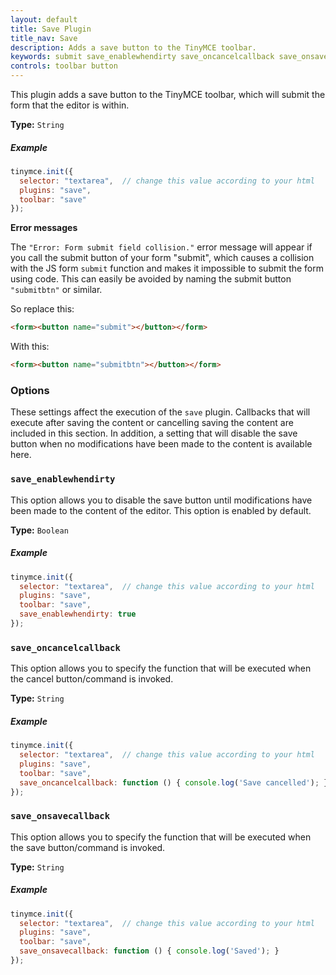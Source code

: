 ```yaml
---
layout: default
title: Save Plugin
title_nav: Save
description: Adds a save button to the TinyMCE toolbar.
keywords: submit save_enablewhendirty save_oncancelcallback save_onsavecallback
controls: toolbar button
---
```


This plugin adds a save button to the TinyMCE toolbar, which will submit the form that the editor is within.

**Type:** `String`

##### Example

```js
tinymce.init({
  selector: "textarea",  // change this value according to your html
  plugins: "save",
  toolbar: "save"
});
```

**Error messages**

The `"Error: Form submit field collision."` error message will appear if you call the submit button of your form "submit", which causes a collision with the JS form `submit` function and makes it impossible to submit the form using code. This can easily be avoided by naming the submit button `"submitbtn"` or similar.

So replace this:

```html
<form><button name="submit"></button></form>
```

With this:

```html
<form><button name="submitbtn"></button></form>
```

### Options

These settings affect the execution of the `save` plugin. Callbacks that will execute after saving the content or cancelling saving the content are included in this section. In addition, a setting that will disable the save button when no modifications have been made to the content is available here.

### `save_enablewhendirty`

This option allows you to disable the save button until modifications have been made to the content of the editor. This option is enabled by default.

**Type:** `Boolean`

##### Example

```js
tinymce.init({
  selector: "textarea",  // change this value according to your html
  plugins: "save",
  toolbar: "save",
  save_enablewhendirty: true
});
```

### `save_oncancelcallback`

This option allows you to specify the function that will be executed when the cancel button/command is invoked.

**Type:** `String`

##### Example

```js
tinymce.init({
  selector: "textarea",  // change this value according to your html
  plugins: "save",
  toolbar: "save",
  save_oncancelcallback: function () { console.log('Save cancelled'); }
});
```

### `save_onsavecallback`

This option allows you to specify the function that will be executed when the save button/command is invoked.

**Type:** `String`

##### Example

```js
tinymce.init({
  selector: "textarea",  // change this value according to your html
  plugins: "save",
  toolbar: "save",
  save_onsavecallback: function () { console.log('Saved'); }
});
```
